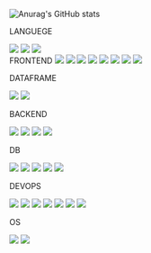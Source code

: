 
<!--
**returnpie/returnpie** is a ✨ _special_ ✨ repository because its `README.md` (this file) appears on your GitHub profile.

Here are some ideas to get you started:

- 🔭 I’m currently working on ...
- 🌱 I’m currently learning ...
- 👯 I’m looking to collaborate on ...
- 🤔 I’m looking for help with ...
- 💬 Ask me about ...
- 📫 How to reach me: ...
- 😄 Pronouns: ...
- ⚡ Fun fact: ...
-->

  
![Anurag's GitHub stats](https://github-readme-stats.vercel.app/api?username=returnpie&theme=onedark)


  
  
LANGUEGE
<div>
<img src="https://img.shields.io/badge/JavaScript-F7DF1E?style=flat-square&logo=JavaScript&logoColor=white"/>
<img src="https://img.shields.io/badge/TypeScript-3178C6?style=flat-square&logo=TypeScript&logoColor=white"/>
<img src="https://img.shields.io/badge/Python-3776AB?style=flat-square&logo=Python&logoColor=white"/>
</div>
FRONTEND

<img src="https://img.shields.io/badge/HTML5-E34F26?style=flat-square&logo=HTML5&logoColor=white"/>
<img src="https://img.shields.io/badge/CSS3-1572B6?style=flat-square&logo=CSS3&logoColor=white"/>
<img src="https://img.shields.io/badge/React-61DAFB?style=flat-square&logo=React&logoColor=white"/>
<img src="https://img.shields.io/badge/Redux-764ABC?style=flat-square&logo=Redux&logoColor=white"/>
<img src="https://img.shields.io/badge/ReactiveX-B7178C?style=flat-square&logo=ReactiveX&logoColor=white"/>
<img src="https://img.shields.io/badge/styledcomponents-DB7093?style=flat-square&logo=styled-components&logoColor=white"/>
<img src="https://img.shields.io/badge/MaterialUI-0081CB?style=flat-square&logo=Material-UI&logoColor=white"/>
<img src="https://img.shields.io/badge/Webpack-8DD6F9?style=flat-square&logo=Webpack&logoColor=white"/>

DATAFRAME

<img src="https://img.shields.io/badge/GraphQL-E434AA?style=flat-square&logo=GraphQL&logoColor=white"/>
<img src="https://img.shields.io/badge/ApolloGraphQL-E434AA?style=flat-square&logo=ApolloGraphQL&logoColor=white"/>

BACKEND

<img src="https://img.shields.io/badge/Express-000000?style=flat-square&logo=Express&logoColor=white"/>
<img src="https://img.shields.io/badge/tsNode-3178C6?style=flat-square&logo=ts-node&logoColor=white"/>
<img src="https://img.shields.io/badge/Node.js-339933?style=flat-square&logo=Node.js&logoColor=white"/>
<img src="https://img.shields.io/badge/Django-092E20?style=flat-square&logo=Django&logoColor=white"/>

DB

<img src="https://img.shields.io/badge/MongoDB-47A248?style=flat-square&logo=MongoDB&logoColor=white"/>
<img src="https://img.shields.io/badge/PostgreSQL-4169E1?style=flat-square&logo=PostgreSQL&logoColor=white"/>
<img src="https://img.shields.io/badge/MariaDB-003545?style=flat-square&logo=MariaDB&logoColor=white"/>
<img src="https://img.shields.io/badge/MySQL-4479A1?style=flat-square&logo=MySQL&logoColor=white"/>
<img src="https://img.shields.io/badge/Redis-DC382D?style=flat-square&logo=Redis&logoColor=white"/>


DEVOPS

<img src="https://img.shields.io/badge/NGINX-009639?style=flat-square&logo=NGINX&logoColor=white"/>
<img src="https://img.shields.io/badge/Docker-2496ED?style=flat-square&logo=Docker&logoColor=white"/>
<img src="https://img.shields.io/badge/Kubernetes-326CE5?style=flat-square&logo=Kubernetes&logoColor=white"/>
<img src="https://img.shields.io/badge/AmazonAWS-232F3E?style=flat-square&logo=AmazonAWS&logoColor=white"/>
<img src="https://img.shields.io/badge/GoogleCloud-4285F4?style=flat-square&logo=GoogleCloud&logoColor=white"/>
<img src="https://img.shields.io/badge/Ansible-EE0000?style=flat-square&logo=Ansible&logoColor=white"/>
<img src="https://img.shields.io/badge/Vagrant-1868F2?style=flat-square&logo=Vagrant&logoColor=white"/>


OS

<img src="https://img.shields.io/badge/macOS-000000?style=flat-square&logo=macOS&logoColor=white"/>
<img src="https://img.shields.io/badge/Ubuntu-E95420?style=flat-square&logo=Ubuntu&logoColor=white"/>
